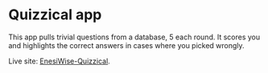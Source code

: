 # Quizzical app

This app pulls trivial questions from a database, 5 each round. It scores you and highlights the correct answers in cases where you picked wrongly.

Live site: [EnesiWise-Quizzical](http://enesiwise.github.io/Quizzical).
